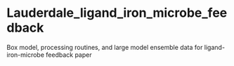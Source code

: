 # Lauderdale_ligand_iron_microbe_feedback
Box model, processing routines, and large model ensemble data for ligand-iron-microbe feedback paper
